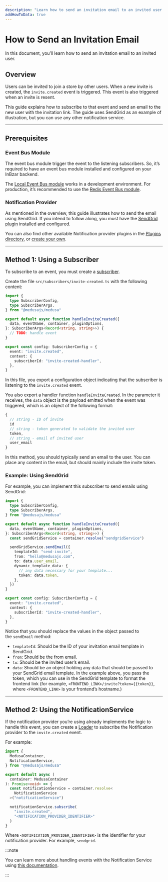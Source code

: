 ```yaml
---
description: "Learn how to send an invitation email to an invited user. This guide uses SendGrid as an example."
addHowToData: true
---
```


# How to Send an Invitation Email

In this document, you’ll learn how to send an invitation email to an invited user.

## Overview

Users can be invited to join a store by other users. When a new invite is created, the `invite.created` event is triggered. This event is also triggered when an invite is resent.

This guide explains how to subscribe to that event and send an email to the new user with the invitation link. The guide uses SendGrid as an example of illustration, but you can use any other notification service.

---

## Prerequisites

### Event Bus Module

The event bus module trigger the event to the listening subscribers. So, it’s required to have an event bus module installed and configured on your InBzar backend.

The [Local Event Bus module](../../../development/events/modules/local.md) works in a development environment. For production, it’s recommended to use the [Redis Event Bus module](../../../development/events/modules/redis.md).

### Notification Provider

As mentioned in the overview, this guide illustrates how to send the email using SendGrid. If you intend to follow along, you must have the [SendGrid plugin](../../../plugins/notifications/sendgrid.mdx) installed and configured.

You can also find other available Notification provider plugins in the [Plugins directory](https://medusajs.com/plugins/), or [create your own](../../../references/notification/classes/notification.AbstractNotificationService.mdx).

---

## Method 1: Using a Subscriber

To subscribe to an event, you must create a [subscriber](../../../development/events/subscribers.mdx).

Create the file `src/subscribers/invite-created.ts` with the following content:

```ts title="src/subscribers/invite-created.ts"
import { 
  type SubscriberConfig, 
  type SubscriberArgs,
} from "@medusajs/medusa"

export default async function handleInviteCreated({ 
  data, eventName, container, pluginOptions, 
}: SubscriberArgs<Record<string, string>>) {
  // TODO: handle event
}

export const config: SubscriberConfig = {
  event: "invite.created",
  context: {
    subscriberId: "invite-created-handler",
  },
}
```

In this file, you export a configuration object indicating that the subscriber is listening to the `invite.created` event.

You also export a handler function `handleInviteCreated`. In the parameter it receives, the `data` object is the payload emitted when the event was triggered, which is an object of the following format:

```ts
{
  // string - ID of invite
  id
  // string - token generated to validate the invited user
  token,
  // string - email of invited user
  user_email
}
```

In this method, you should typically send an email to the user. You can place any content in the email, but should mainly include the invite token.

### Example: Using SendGrid

For example, you can implement this subscriber to send emails using SendGrid:

```ts title="src/subscribers/invite.ts"
import { 
  type SubscriberConfig, 
  type SubscriberArgs,
} from "@medusajs/medusa"

export default async function handleInviteCreated({ 
  data, eventName, container, pluginOptions, 
}: SubscriberArgs<Record<string, string>>) {
  const sendGridService = container.resolve("sendgridService")

  sendGridService.sendEmail({
    templateId: "send-invite",
    from: "hello@medusajs.com",
    to: data.user_email,
    dynamic_template_data: {
      // any data necessary for your template...
      token: data.token,
    },
  })
}

export const config: SubscriberConfig = {
  event: "invite.created",
  context: {
    subscriberId: "invite-created-handler",
  },
}
```

Notice that you should replace the values in the object passed to the `sendEmail` method:

- `templateId`: Should be the ID of your invitation email template in SendGrid.
- `from`: Should be the from email.
- `to`: Should be the invited user’s email.
- `data`: Should be an object holding any data that should be passed to your SendGrid email template. In the example above, you pass the token, which you can use in the SendGrid template to format the frontend link (for example, `<FRONTEND_LINK>/invite?token={{token}}`, where `<FRONTEND_LINK>` is your frontend’s hostname.)

---

## Method 2: Using the NotificationService

If the notification provider you’re using already implements the logic to handle this event, you can create a [Loader](../../../development/loaders/overview.mdx) to subscribe the Notification provider to the `invite.created` event.

For example:

```ts title="src/loaders/customer-confirmation.ts"
import { 
  MedusaContainer, 
  NotificationService,
} from "@medusajs/medusa"

export default async (
  container: MedusaContainer
): Promise<void> => {
  const notificationService = container.resolve<
    NotificationService
  >("notificationService")

  notificationService.subscribe(
    "invite.created", 
    "<NOTIFICATION_PROVIDER_IDENTIFIER>"
  )
}
```

Where `<NOTIFICATION_PROVIDER_IDENTIFIER>` is the identifier for your notification provider. For example, `sendgrid`.

:::note

You can learn more about handling events with the Notification Service using [this documentation](../../../references/notification/classes/notification.AbstractNotificationService.mdx).

:::
